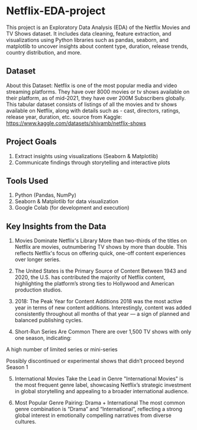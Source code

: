 # Netflix-EDA-project
This project is an Exploratory Data Analysis (EDA) of the Netflix Movies and TV Shows dataset. It includes data cleaning, feature extraction, and visualizations using Python libraries such as pandas, seaborn, and matplotlib to uncover insights about content type, duration, release trends, country distribution, and more.


## Dataset
About this Dataset: Netflix is one of the most popular media and video streaming platforms. They have over 8000 movies or tv shows available on their platform, as of mid-2021, they have over 200M Subscribers globally. This tabular dataset consists of listings of all the movies and tv shows available on Netflix, along with details such as - cast, directors, ratings, release year, duration, etc.
source from Kaggle: https://www.kaggle.com/datasets/shivamb/netflix-shows

## Project Goals
1. Extract insights using visualizations (Seaborn & Matplotlib)
2. Communicate findings through storytelling and interactive plots

## Tools Used
1. Python (Pandas, NumPy)
2. Seaborn & Matplotlib for data visualization
3. Google Colab (for development and execution)

   
## Key Insights from the Data
1. Movies Dominate Netflix's Library
More than two-thirds of the titles on Netflix are movies, outnumbering TV shows by more than double. This reflects Netflix's focus on offering quick, one-off content experiences over longer series.

2. The United States is the Primary Source of Content
Between 1943 and 2020, the U.S. has contributed the majority of Netflix content, highlighting the platform’s strong ties to Hollywood and American production studios.

3. 2018: The Peak Year for Content Additions
2018 was the most active year in terms of new content additions. Interestingly, content was added consistently throughout all months of that year — a sign of planned and balanced publishing cycles.

4. Short-Run Series Are Common
There are over 1,500 TV shows with only one season, indicating:

A high number of limited series or mini-series

Possibly discontinued or experimental shows that didn’t proceed beyond Season 1

5. International Movies Take the Lead in Genre
"International Movies" is the most frequent genre label, showcasing Netflix’s strategic investment in global storytelling and appealing to a broader international audience.

6. Most Popular Genre Pairing: Drama + International
The most common genre combination is “Drama” and “International”, reflecting a strong global interest in emotionally compelling narratives from diverse cultures.


